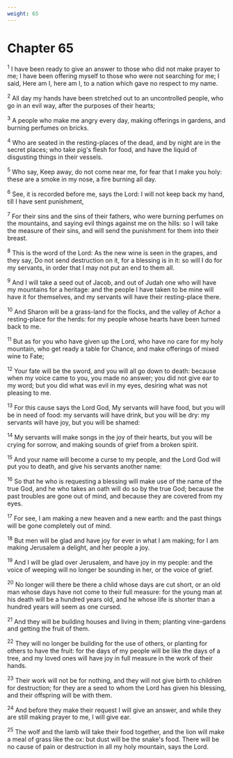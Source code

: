 ```yaml
---
weight: 65
---
```


# Chapter 65

<sup>1</sup> I have been ready to give an answer to those who did not make prayer to me; I have been offering myself to those who were not searching for me; I said, Here am I, here am I, to a nation which gave no respect to my name. 

<sup>2</sup> All day my hands have been stretched out to an uncontrolled people, who go in an evil way, after the purposes of their hearts; 

<sup>3</sup> A people who make me angry every day, making offerings in gardens, and burning perfumes on bricks. 

<sup>4</sup> Who are seated in the resting-places of the dead, and by night are in the secret places; who take pig's flesh for food, and have the liquid of disgusting things in their vessels. 

<sup>5</sup> Who say, Keep away, do not come near me, for fear that I make you holy: these are a smoke in my nose, a fire burning all day. 

<sup>6</sup> See, it is recorded before me, says the Lord: I will not keep back my hand, till I have sent punishment, 

<sup>7</sup> For their sins and the sins of their fathers, who were burning perfumes on the mountains, and saying evil things against me on the hills: so I will take the measure of their sins, and will send the punishment for them into their breast. 

<sup>8</sup> This is the word of the Lord: As the new wine is seen in the grapes, and they say, Do not send destruction on it, for a blessing is in it: so will I do for my servants, in order that I may not put an end to them all. 

<sup>9</sup> And I will take a seed out of Jacob, and out of Judah one who will have my mountains for a heritage: and the people I have taken to be mine will have it for themselves, and my servants will have their resting-place there. 

<sup>10</sup> And Sharon will be a grass-land for the flocks, and the valley of Achor a resting-place for the herds: for my people whose hearts have been turned back to me. 

<sup>11</sup> But as for you who have given up the Lord, who have no care for my holy mountain, who get ready a table for Chance, and make offerings of mixed wine to Fate; 

<sup>12</sup> Your fate will be the sword, and you will all go down to death: because when my voice came to you, you made no answer; you did not give ear to my word; but you did what was evil in my eyes, desiring what was not pleasing to me. 

<sup>13</sup> For this cause says the Lord God, My servants will have food, but you will be in need of food: my servants will have drink, but you will be dry: my servants will have joy, but you will be shamed: 

<sup>14</sup> My servants will make songs in the joy of their hearts, but you will be crying for sorrow, and making sounds of grief from a broken spirit. 

<sup>15</sup> And your name will become a curse to my people, and the Lord God will put you to death, and give his servants another name: 

<sup>16</sup> So that he who is requesting a blessing will make use of the name of the true God, and he who takes an oath will do so by the true God; because the past troubles are gone out of mind, and because they are covered from my eyes. 

<sup>17</sup> For see, I am making a new heaven and a new earth: and the past things will be gone completely out of mind. 

<sup>18</sup> But men will be glad and have joy for ever in what I am making; for I am making Jerusalem a delight, and her people a joy. 

<sup>19</sup> And I will be glad over Jerusalem, and have joy in my people: and the voice of weeping will no longer be sounding in her, or the voice of grief. 

<sup>20</sup> No longer will there be there a child whose days are cut short, or an old man whose days have not come to their full measure: for the young man at his death will be a hundred years old, and he whose life is shorter than a hundred years will seem as one cursed. 

<sup>21</sup> And they will be building houses and living in them; planting vine-gardens and getting the fruit of them. 

<sup>22</sup> They will no longer be building for the use of others, or planting for others to have the fruit: for the days of my people will be like the days of a tree, and my loved ones will have joy in full measure in the work of their hands. 

<sup>23</sup> Their work will not be for nothing, and they will not give birth to children for destruction; for they are a seed to whom the Lord has given his blessing, and their offspring will be with them. 

<sup>24</sup> And before they make their request I will give an answer, and while they are still making prayer to me, I will give ear. 

<sup>25</sup> The wolf and the lamb will take their food together, and the lion will make a meal of grass like the ox: but dust will be the snake's food. There will be no cause of pain or destruction in all my holy mountain, says the Lord. 


